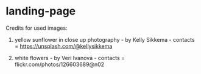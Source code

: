 # landing-page

Credits for used images:

1. yellow sunflower in close up photography - by Kelly Sikkema - contacts = https://unsplash.com/@kellysikkema

3. white flowers -  by Veri Ivanova - contacts = flickr.com/photos/126603689@n02